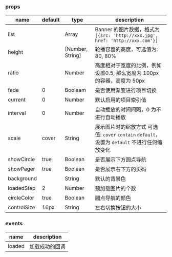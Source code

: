 ### props

| name        | default     |   type      | description |
| ----------- |-------------|-------------|-------------|
| list      |             |     Array | Banner 的图片数据，格式为 `[{src: 'http://xxx.jpg', href: 'http://xxx.com'}]` |
| height      |             |    [Number, String]   | 轮播容器的高度，可选值为: 80, 80% |
| ratio      |             |    Number   | 高度相对于宽度的比例，例如设置0.5, 那么宽度为 100px 的容器，高度为 50px |
| fade      |        0     |   Booleam   | 是否使用渐变进行项目切换 |
| current      |        0    |   Number   | 默认启用的项目索引值 |
| interval    |     0   |     Number   | 自动播放的时间间隔，0 为不进行自动播放 |
| scale    |     cover   |     String   | 展示图片时的缩放方式 可选值: `cover` `contain` `default`，设置为 `default` 不进行任何缩放变化 |
| showCircle    |     true   |     Boolean   | 是否展示下方圆点导航 |
| showPager    |     true   |     Boolean   | 是否展示右下方的页码 |
| background    |        |     String   | 默认的背景色 |
| loadedStep    |     2   |     Number   | 预加载图片的个数 |
| circleColor    |     true   |     Boolean   | 圆点导航的颜色 |
| controlSize      |        16px     |  String   | 左右切换按钮的大小 |



### events

| name        | description |
| ----------- |------------------ |
| loaded      | 加载成功的回调 |
